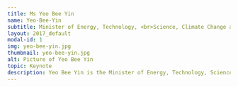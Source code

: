 ```yaml
---
title: Ms Yeo Bee Yin
name: Yeo-Bee-Yin
subtitle: Minister of Energy, Technology, <br>Science, Climate Change and <br>Environment
layout: 2017_default
modal-id: 1
img: yeo-bee-yin.jpg
thumbnail: yeo-bee-yin.jpg
alt: Picture of Yeo Bee Yin
topic: Keynote
description: Yeo Bee Yin is the Minister of Energy, Technology, Science, Climate Change and Environment cum the Member of Parliament for Bakri, Johor. She is also the National Assistant Publicity Secretary of the Democratic Action Party (DAP) and Vice Chairwoman of Pakatan Harapan Youth.She is an engineer by training. She graduated from University Technology Petronas with a first-class honours degree in Bachelor of Chemical Engineering and University of Cambridge, UK with Commendation in MPhil. in Advanced Chemical Engineering. She was also a recipient of the prestigious Gates Cambridge Scholarship for her postgraduate studies.At the age of 29, Bee Yin contested for the first time in Malaysia's 13th General Election (GE13) and was elected as the State Assemblywoman for Damansara Utama on 5th May 2013, making her the youngest member of the Selangor State Legislative Assembly 2013-2018.While,in the 14th General Election (GE14) in 2018, she was sent by the DAP to return to her home state Johor to contest in Bakri parliamentary seat, as Johor was the key battleground for Pakatan Harapan in GE14.
---
```

